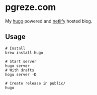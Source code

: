 # pgreze.com

My [hugo](https://gohugo.io/) powered and [netlify](https://netlify.com) hosted blog.

## Usage

```
# Install
brew install hugo

# Start server
hugo server
# With drafts
hogu server -D

# Create release in public/
hugo
```
